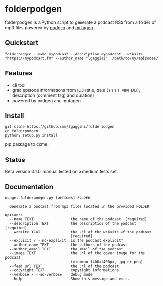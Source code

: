 # folderpodgen

folderpodgen is a Python script to generate a podcast RSS from a folder of mp3 files powered by [podgen](https://github.com/tobinus/python-podgen) and [mutagen](https://raw.githubusercontent.com/github/gitignore/master/Python.gitignore).

## Quickstart
```shell
folderpodgen --name mypodcast --description mypodcast --website "https://mypodcast.fm" --author_name "lgaggini"  /path/to/my/episodes/
```
## Features
* cli tool
* grab episode informations from ID3 (title, date (YYYY-MM-DD), description (comment tag) and duration)
* powered by podgen and mutagen

## Install
```
git clone https://github.com/lgaggini/folderpodgen
cd folderpodgen
python2 setup.py install
```

pip package to come.

## Status
Beta version 0.1.0, manual tested on a medium tests set.

## Documentation
```shell
Usage: folderpodgen.py [OPTIONS] FOLDER

  Generate a podcast from mp3 files located in the provided FOLDER

Options:
  --name TEXT                 the name of the podcast  [required]
  --description TEXT          the description of the podcast  [required]
  --website TEXT              the url of the website of the podcast
                              [required]
  --explicit / --no-explicit  is the podcast explicit?
  --author_name TEXT          the authors of the podcast
  --author_email TEXT         the email of the podcast
  --image TEXT                the url of the cover image for the podcast
                              (minimun 1400x1400px, jpg or png)
  --feed_url TEXT             the url of the podcast
  --copyright TEXT            copyright informations
  --verbose / --no-verbose    debug mode
  --help                      Show this message and exit.
```


